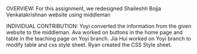 OVERVIEW:
For this assignment, we redesigned Shaileshh Bojja Venkatakrishnan website using middleman

INDIVIDUAL CONTRIBUTION:
Yoyi converted the information from the given website to the middleman. 
Ava worked on buttons in the home page and table in the teaching page on Yoyi branch.
Jia Hui worked on Yoyi branch to modify table and css style sheet.
Ryan created the CSS Style sheet.
